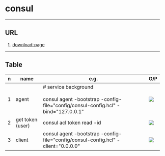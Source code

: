 # consul

---

## URL
1. [download-page](https://www.consul.io/downloads)

---

## Table
|n|name|e.g.|O/P|
|-|----|----|---|
|1|agent|# service background <br/><br/>consul agent -bootstrap -config-file="config/consul-config.hcl" -bind="127.0.0.1"|[<img src="https://i.imgur.com/C4MyfHo.png">](https://i.imgur.com/C4MyfHo.png)|
|2|get token (user)|consul acl token read -id <AccessorID>|[<img src="https://i.imgur.com/IcABzAy.png">](https://i.imgur.com/IcABzAy.png)|
|3|client|consul agent -bootstrap -config-file="config/consul-config.hcl" -client="0.0.0.0"|[<img src="https://i.imgur.com/UYTr7Gu.png">](https://i.imgur.com/UYTr7Gu.png)|
